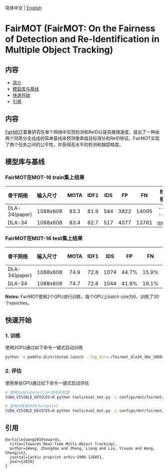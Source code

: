 简体中文 | [English](README.md)

# FairMOT (FairMOT: On the Fairness of Detection and Re-Identification in Multiple Object Tracking)

## 内容
- [简介](#简介)
- [模型库与基线](#模型库与基线)
- [快速开始](#快速开始)
- [引用](#引用)

## 内容

[FairMOT](https://arxiv.org/abs/2004.01888)着重研究在单个网络中实现检测和ReID以提高推理速度，提出了一种由两个同质分支组成的简单基线来预测像素级目标得分和ReID特征。FairMOT实现了两个任务之间的公平性，并获得高水平的检测和跟踪精度。

## 模型库与基线

### FairMOT在MOT-16 train集上结果

|    骨干网络      |  输入尺寸 |  MOTA  |  IDF1  |  IDS  |   FP   |  FN   | 检测模型  | 配置文件 |
| :--------------| :------- | :----: | :----: | :---: | :----: | :---: |:-------: | :----: |
| DLA-34(paper)  | 1088x608 |  83.3  |  81.9  |  544  |  3822  | 14095 | -------- | ------ |
| DLA-34         | 1088x608 |  83.4  |  82.7  |  517  |  4077  | 13761 | [model](https://paddledet.bj.bcebos.com/models/mot/fairmot_dla34_30e_1088x608.pdparams) | [config](https://github.com/PaddlePaddle/PaddleDetection/tree/develop/configs/mot/fairmot/fairmot_dla34_30e_1088x608.yml) |


### FairMOT在MOT-16 test集上结果

|    骨干网络      |  输入尺寸 |  MOTA  |  IDF1  |   IDS  |   FP   |   FN   | 检测模型  | 配置文件 |
| :--------------| :------- | :----: | :----: | :----: | :----: | :----: |:-------: | :----: |
| DLA-34(paper)  | 1088x608 |  74.9  |  72.8  |  1074  |  44.7% |  15.9% | -------- | ------ |
| DLA-34         | 1088x608 |  74.7  |  72.8  |  1044  |  41.9% |  19.1% |[model](https://paddledet.bj.bcebos.com/models/mot/fairmot_dla34_30e_1088x608.pdparams) | [config](https://github.com/PaddlePaddle/PaddleDetection/tree/develop/configs/mot/fairmot/fairmot_dla34_30e_1088x608.yml) |

**Notes:**
 FairMOT使用2个GPU进行训练，每个GPU上batch size为6，训练了30个epoches。


## 快速开始

### 1. 训练

使用2GPU通过如下命令一键式启动训练

```bash
python -m paddle.distributed.launch --log_dir=./fairmot_dla34_30e_1088x608/ --gpus 0,1 tools/train.py -c configs/mot/fairmot/fairmot_dla34_30e_1088x608.yml &>fairmot_dla34_30e_1088x608.log 2>&1 &
```

### 2. 评估

使用单张GPU通过如下命令一键式启动评估

```bash
# 使用PaddleDetection发布的权重
CUDA_VISIBLE_DEVICES=0 python tools/eval_mot.py -c configs/mot/fairmot/fairmot_dla34_30e_1088x608.yml -o weights=https://paddledet.bj.bcebos.com/models/mot/fairmot_dla34_30e_1088x608.pdparams

# 使用训练保存的checkpoint
CUDA_VISIBLE_DEVICES=0 python tools/eval_mot.py -c configs/mot/fairmot/fairmot_dla34_30e_1088x608.yml -o weights=output/fairmot_dla34_30e_1088x608/model_final
```

## 引用
```
@article{wang2019towards,
  title={Towards Real-Time Multi-Object Tracking},
  author={Wang, Zhongdao and Zheng, Liang and Liu, Yixuan and Wang, Shengjin},
  journal={arXiv preprint arXiv:1909.12605},
  year={2019}
}
```
